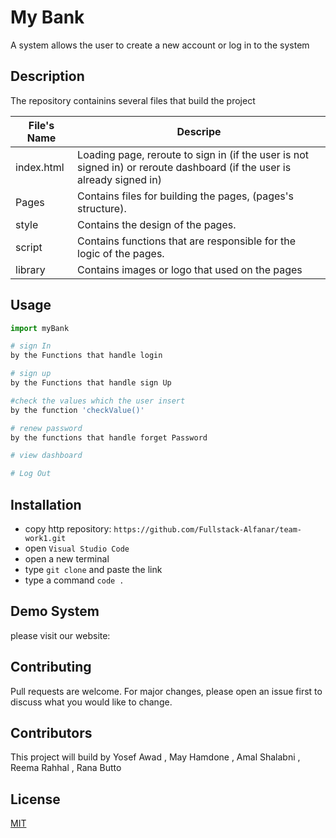 # My Bank 
A system allows the user to create a new account or log in to the system

## Description  

The repository containins several files that build the project 

| File's Name | Descripe |
| ----------- | -------- |
| index.html | Loading page, reroute to sign in (if the user is not signed in) or reroute dashboard (if the user is already signed in) |
| Pages | Contains files for building the pages, (pages's structure). |
| style | Contains the design of the pages. |
| script | Contains functions that are responsible for the logic of the pages. |
| library | Contains  images or logo that used on the pages |



## Usage 

```python
import myBank

# sign In 
by the Functions that handle login

# sign up 
by the Functions that handle sign Up

#check the values which the user insert 
by the function 'checkValue()' 

# renew password 
by the functions that handle forget Password

# view dashboard

# Log Out 
```


## Installation 
- copy http repository:  ```https://github.com/Fullstack-Alfanar/team-work1.git```
- open `Visual Studio Code` 
- open a new terminal
- type `git clone` and paste the link 
- type a command `code .`

## Demo System 
please visit our website:  

## Contributing
Pull requests are welcome. For major changes, please open an issue first to discuss what you would like to change.


## Contributors 
This project will build by Yosef Awad , May Hamdone , Amal Shalabni , Reema Rahhal , Rana Butto


## License
[MIT](https://choosealicense.com/licenses/mit/)
